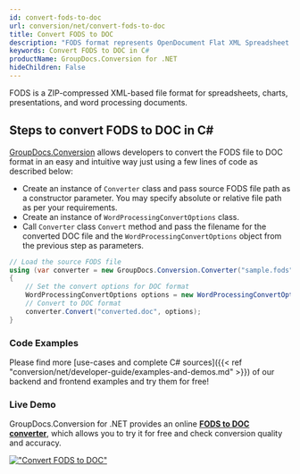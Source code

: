 ```yaml
---
id: convert-fods-to-doc
url: conversion/net/convert-fods-to-doc
title: Convert FODS to DOC
description: "FODS format represents OpenDocument Flat XML Spreadsheet with .fods extension. Learn how to convert FODS to DOC file programmatically in C# language using GroupDocs.Conversion for .NET library."
keywords: Convert FODS to DOC in C#
productName: GroupDocs.Conversion for .NET
hideChildren: False
---
```


FODS is a ZIP-compressed XML-based file format for spreadsheets, charts, presentations, and word processing documents.

## Steps to convert FODS to DOC in C#

[GroupDocs.Conversion](https://products.groupdocs.com/conversion/net) allows developers to convert the FODS file to DOC format in an easy and intuitive way just using a few lines of code as described below:

* Create an instance of `Converter` class and pass source FODS file path as a constructor parameter. You may specify absolute or relative file path as per your requirements. 
* Create an instance of `WordProcessingConvertOptions` class.
* Call `Converter` class `Convert` method and pass the filename for the converted DOC file and the `WordProcessingConvertOptions` object from the previous step as parameters.

```csharp
// Load the source FODS file
using (var converter = new GroupDocs.Conversion.Converter("sample.fods"))
{
    // Set the convert options for DOC format
    WordProcessingConvertOptions options = new WordProcessingConvertOptions();
    // Convert to DOC format
    converter.Convert("converted.doc", options);
}
```

### Code Examples

Please find more [use-cases and complete C# sources]({{< ref "conversion/net/developer-guide/examples-and-demos.md" >}}) of our backend and frontend examples and try them for free!

### Live Demo

GroupDocs.Conversion for .NET provides an online [**FODS to DOC converter**](https://products.groupdocs.app/conversion/fods-to-doc), which allows you to try it for free and check conversion quality and accuracy.

[!["Convert FODS to DOC"](conversion/net/images/convert-fods-to-doc.png)](https://products.groupdocs.app/conversion/fods-to-doc)
